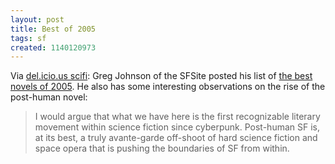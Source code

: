 ```yaml
---
layout: post
title: Best of 2005
tags: sf
created: 1140120973
---
```

Via [del.icio.us scifi](http://del.icio.us/tag/scifi): Greg Johnson of the SFSite posted his list of [the best novels of 2005](http://www.sfsite.com/lists/greg2005.htm).  He also has some interesting observations on the rise of the post-human novel:

> I would argue that what we have here is the first recognizable literary movement within science fiction since cyberpunk. Post-human SF is, at its best, a truly avante-garde off-shoot of hard science fiction and space opera that is pushing the boundaries of SF from within.
